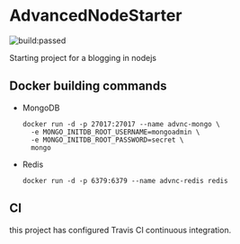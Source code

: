 # AdvancedNodeStarter

<img src="https://travis-ci.org/perenciolo/advancednodeblogger.svg?branch=master" alt="build:passed"/>

Starting project for a blogging in nodejs

## Docker building commands

- MongoDB

  ```
  docker run -d -p 27017:27017 --name advnc-mongo \
    -e MONGO_INITDB_ROOT_USERNAME=mongoadmin \
    -e MONGO_INITDB_ROOT_PASSWORD=secret \
    mongo
  ```

- Redis
  ```
  docker run -d -p 6379:6379 --name advnc-redis redis
  ```

## CI

this project has configured Travis CI continuous integration.
